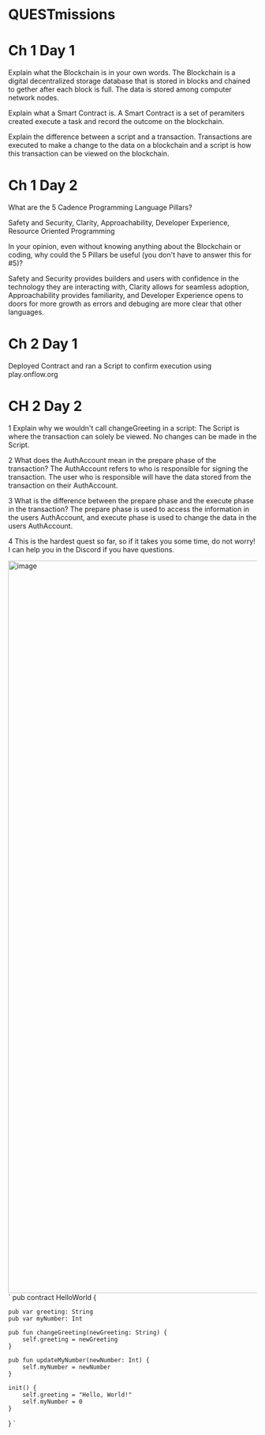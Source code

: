 # QUESTmissions

# Ch 1 Day 1

Explain what the Blockchain is in your own words.
  The Blockchain is a digital decentralized storage database that is stored in blocks and chained to gether after each block is full. The data is stored     among computer network nodes.

Explain what a Smart Contract is.
  A Smart Contract is a set of peramiters created execute a task and record the outcome on the blockchain.

Explain the difference between a script and a transaction.
  Transactions are executed to make a change to the data on a blockchain and a script is how this transaction can be viewed on the blockchain. 
  
 # Ch 1 Day 2
  
 What are the 5 Cadence Programming Language Pillars?
 
  Safety and Security, Clarity, Approachability, Developer Experience, Resource Oriented Programming
 
 In your opinion, even without knowing anything about the Blockchain or coding, why could the 5 Pillars be useful (you don't have to answer this for #5)?
 
  Safety and Security provides builders and users with confidence in the technology they are interacting with, Clarity allows for seamless adoption, Approachability provides familiarity, and Developer Experience opens to doors for more growth as errors and debuging are more clear that other languages.

# Ch 2 Day 1

Deployed Contract and ran a Script to confirm execution using play.onflow.org

# CH 2 Day 2

1 Explain why we wouldn't call changeGreeting in a script:
  The Script is where the transaction can solely be viewed. No changes can be made in the Script.

2 What does the AuthAccount mean in the prepare phase of the transaction?
  The AuthAccount refers to who is responsible for signing the transaction. The user who is responsible will have the data stored from the transaction on   their AuthAccount.

3 What is the difference between the prepare phase and the execute phase in the transaction?
  The prepare phase is used to access the information in the users AuthAccount, and execute phase is used to change the data in the users AuthAccount.

4 This is the hardest quest so far, so if it takes you some time, do not worry! I can help you in the Discord if you have questions.

<img width="1483" alt="image" src="https://user-images.githubusercontent.com/90923268/174441645-dca78e15-6ea7-4a21-94e3-d5f4198e2330.png">
` pub contract HelloWorld {

    pub var greeting: String
    pub var myNumber: Int

    pub fun changeGreeting(newGreeting: String) {
        self.greeting = newGreeting
    }
  
    pub fun updateMyNumber(newNumber: Int) {
        self.myNumber = newNumber
    }

    init() {
        self.greeting = "Hello, World!"
        self.myNumber = 0
    }

} `

